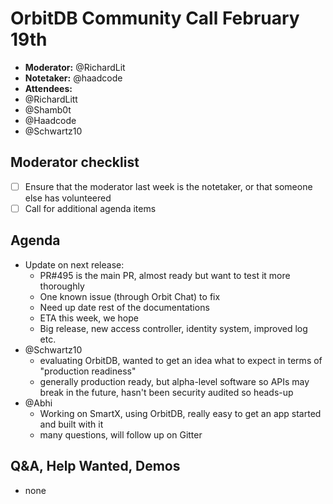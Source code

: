 # OrbitDB Community Call February 19th

- **Moderator:** @RichardLit
- **Notetaker:** @haadcode
- **Attendees:**
- @RichardLitt
- @Shamb0t
- @Haadcode
- @Schwartz10

## Moderator checklist

- [ ] Ensure that the moderator last week is the notetaker, or that someone else has volunteered
- [ ] Call for additional agenda items

## Agenda

- Update on next release:
    - PR#495 is the main PR, almost ready but want to test it more thoroughly
    - One known issue (through Orbit Chat) to fix
    - Need up date rest of the documentations
    - ETA this week, we hope
    - Big release, new access controller, identity system, improved log etc.
- @Schwartz10
    - evaluating OrbitDB, wanted to get an idea what to expect in terms of "production readiness"
    - generally production ready, but alpha-level software so APIs may break in the future, hasn't been security audited so heads-up
- @Abhi
    - Working on SmartX, using OrbitDB, really easy to get an app started and built with it
    - many questions, will follow up on Gitter

## Q&A, Help Wanted, Demos

- none
